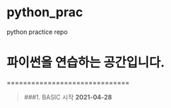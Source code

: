 # python_prac
python practice repo

# 파이썬을 연습하는 공간입니다.
==============================

> ###1. BASIC 시작 __2021-04-28__
